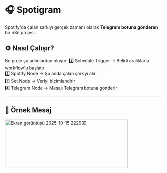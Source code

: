 # 🎧 Spotigram

Spotify'da çalan şarkıyı gerçek zamanlı olarak **Telegram botuna gönderen** bir n8n projesi.

## ⚙️ Nasıl Çalışır?

Bu proje şu adımlardan oluşur:
1️⃣ Schedule Trigger → Belirli aralıklarla workflow'u başlatır  
2️⃣ Spotify Node → Şu anda çalan şarkıyı alır  
3️⃣ Set Node → Veriyi biçimlendirir  
4️⃣ Telegram Node → Mesajı Telegram botuna gönderir  

---

## 🧩 Örnek Mesaj
<img width="394" height="155" alt="Ekran görüntüsü 2025-10-15 222930" src="https://github.com/user-attachments/assets/24ebb852-cb76-4c17-9237-7499f132e1ea" />
